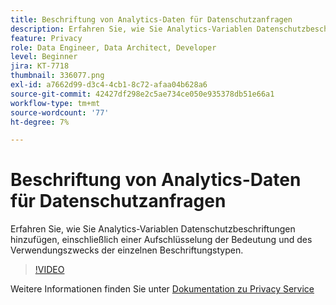 ```yaml
---
title: Beschriftung von Analytics-Daten für Datenschutzanfragen
description: Erfahren Sie, wie Sie Analytics-Variablen Datenschutzbeschriftungen hinzufügen, einschließlich einer Aufschlüsselung der Bedeutung und des Verwendungszwecks der einzelnen Beschriftungstypen.
feature: Privacy
role: Data Engineer, Data Architect, Developer
level: Beginner
jira: KT-7718
thumbnail: 336077.png
exl-id: a7662d99-d3c4-4cb1-8c72-afaa04b628a6
source-git-commit: 42427df298e2c5ae734ce050e935378db51e66a1
workflow-type: tm+mt
source-wordcount: '77'
ht-degree: 7%

---
```


# Beschriftung von Analytics-Daten für Datenschutzanfragen

Erfahren Sie, wie Sie Analytics-Variablen Datenschutzbeschriftungen hinzufügen, einschließlich einer Aufschlüsselung der Bedeutung und des Verwendungszwecks der einzelnen Beschriftungstypen.

>[!VIDEO](https://video.tv.adobe.com/v/336077?quality=12&learn=on)

Weitere Informationen finden Sie unter [Dokumentation zu Privacy Service](https://experienceleague.adobe.com/docs/experience-platform/privacy/home.html?lang=de)